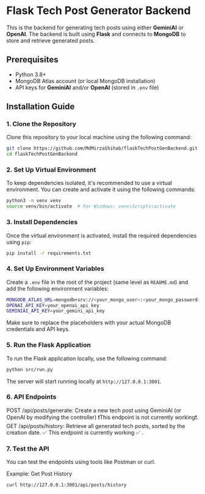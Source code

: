 # Flask Tech Post Generator Backend

This is the backend for generating tech posts using either **GeminiAI** or **OpenAI**. The backend is built using **Flask** and connects to **MongoDB** to store and retrieve generated posts.

## Prerequisites

- Python 3.8+
- MongoDB Atlas account (or local MongoDB installation)
- API keys for **GeminiAI** and/or **OpenAI** (stored in `.env` file)

## Installation Guide

### 1. Clone the Repository

Clone this repository to your local machine using the following command:

```bash
git clone https://github.com/MdMirzaShihab/flaskTechPostGenBackend.git
cd flaskTechPostGenBackend
```

### 2. Set Up Virtual Environment
To keep dependencies isolated, it's recommended to use a virtual environment. You can create and activate it using the following commands:

```bash
python3 -m venv venv
source venv/bin/activate  # For Windows: venv\Scripts\activate
```

### 3. Install Dependencies
Once the virtual environment is activated, install the required dependencies using `pip`:

```bash
pip install -r requirements.txt
```

### 4. Set Up Environment Variables
Create a `.env` file in the root of the project (same level as `README.md`) and add the following environment variables:

```bash
MONGODB_ATLAS_URL=mongodb+srv://<your_mongo_user>:<your_mongo_password>@<cluster_url>/tech_posts?retryWrites=true&w=majority
OPENAI_API_KEY=your_openai_api_key
GEMINIAI_API_KEY=your_gemini_api_key
```
Make sure to replace the placeholders with your actual MongoDB credentials and API keys.

### 5. Run the Flask Application
To run the Flask application locally, use the following command:

```bash
python src/run.py
```
The server will start running locally at `http://127.0.0.1:3001`.

### 6. API Endpoints
POST /api/posts/generate: Create a new tech post using GeminiAI (or OpenAI by modifying the controller) ❗This endpoint is not currently working❗.
GET /api/posts/history: Retrieve all generated tech posts, sorted by the creation date. ✅ This endpoint is currently working ✅ .
### 7. Test the API
You can test the endpoints using tools like Postman or curl.

Example: Get Post History

```bash
curl http://127.0.0.1:3001/api/posts/history
```
